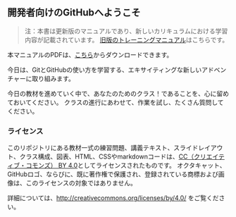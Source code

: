 ## 開発者向けのGitHubへようこそ

> 注：本書は更新版のマニュアルであり、新しいカリキュラムにおける学習内容が記載されています。 [旧版のトレーニングマニュアル](https://githubtraining.github.io/training-manual/legacy-manual.pdf)はこちらです。

本マニュアルのPDFは、[こちら](https://githubtraining.github.io/training-manual/GH4D.pdf)からダウンロードできます。

今日は、GitとGitHubの使い方を学習する、エキサイティングな新しいアドベンチャーに取り組みます。

今日の教材を進めていく中で、あなたのためのクラス！であることを、心に留めておいてください。 クラスの進行にあわせて、作業を試し、たくさん質問してください。

### ライセンス

このリポジトリにある教材一式の練習問題、講義テキスト、スライドレイアウト、クラス構成、図表、HTML、CSSやmarkdownコードは、[CC（クリエイティブ・コモンズ） BY 4.0](http://creativecommons.org/licenses/by/4.0/legalcode)としてライセンスされたものです。 オクタキャット、GitHubロゴ、ならびに、既に著作権で保護され、登録されている商標および画像は、このライセンスの対象ではありません。

詳細については、http://creativecommons.org/licenses/by/4.0/ をご覧ください。